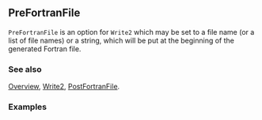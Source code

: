 ## PreFortranFile

`PreFortranFile` is an option for `Write2` which may be set to a file name (or a list of file names) or a string, which will be put at the beginning of the generated Fortran file.

### See also

[Overview](Extra/FeynCalc.md), [Write2](Write2.md), [PostFortranFile](PostFortranFile.md).

### Examples